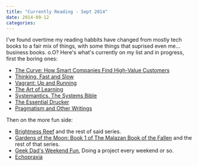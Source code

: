 ```yaml
---
title: "Currently Reading - Sept 2014"
date: 2014-09-12
categories: 
---
```


I've found overtime my reading habbits have changed from mostly tech books to a fair mix of things, with some things that suprised even me... business books. o.O? Here's what's currently on my list and in progress, first the boring ones:

- [The Curve: How Smart Companies Find High-Value Customers](http://www.amazon.com/Curve-Freeloaders-Superfans-Future-Business-ebook/dp/B00C5R7B6W/ref=sr_1_1_bnp_1_kin?ie=UTF8&qid=1410211612&sr=8-1&keywords=the+curve+how+smart+companies+find+high+value)
- [Thinking, Fast and Slow](http://www.amazon.com/Thinking-Fast-Slow-Daniel-Kahneman-ebook/dp/B00555X8OA/ref=sr_1_1_bnp_1_kin?ie=UTF8&qid=1410211622&sr=8-1&keywords=thinking+fast+and+slow)
- [Vagrant: Up and Running](http://www.amazon.com/Vagrant-Up-Running-Mitchell-Hashimoto-ebook/dp/B00D3VH4IO)
- [The Art of Learning](http://www.amazon.com/Art-Learning-Journey-Pursuit-Excellence-ebook/dp/B000QCQ970/ref=sr_1_1?s=digital-text&ie=UTF8&qid=1410546893&sr=1-1&keywords=the+art+of+learning)
- [Systemantics. The Systems Bible](http://www.amazon.com/SYSTEMANTICS-SYSTEMS-BIBLE-John-Gall-ebook/dp/B00AK1BIDM/ref=sr_1_1?s=digital-text&ie=UTF8&qid=1410546946&sr=1-1&keywords=systemantics)
- [The Essential Drucker](http://www.amazon.com/Essential-Drucker-Collins-Business-Essentials-ebook/dp/B000FC11LK/ref=sr_1_1?s=digital-text&ie=UTF8&qid=1410546958&sr=1-1&keywords=essential+drucker)
- [Pragmatism and Other Writings](http://www.amazon.com/Pragmatism-Other-Writings-Penguin-Classics/dp/0140437355/ref=sr_1_1?ie=UTF8&qid=undefined&sr=8-1&keywords=pragmatism+and+other+essays)

Then on the more fun side:

- [Brightness Reef](http://www.amazon.com/Brightness-Reef-Uplift-Trilogy-Book/dp/0553573306/ref=la_B000APAXV6_1_7?s=books&ie=UTF8&qid=1410547103&sr=1-7) and the rest of said series.
- [Gardens of the Moon: Book 1 of The Malazan Book of the Fallen](http://www.amazon.com/Gardens-Moon-Book-Malazan-Fallen-ebook/dp/B002KYHZLQ/ref=tmm_kin_swatch_0?_encoding=UTF8&sr=1-3-fkmr0&qid=1410547192) and the rest of that series.
- [Geek Dad's Weekend Fun](http://www.amazon.com/Geek-Dads-Guide-Weekend-Fun-ebook/dp/B004RKXO16/ref=sr_1_2?s=digital-text&ie=UTF8&qid=1410547255&sr=1-2&keywords=geek+dad), Doing a project every weekend or so.
- [Echopraxia](http://www.amazon.com/Echopraxia-Peter-Watts-ebook/dp/B00IHCBDJ0/ref=tmm_kin_swatch_0?_encoding=UTF8&sr=&qid=)
